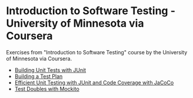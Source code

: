 # Introduction to Software Testing - University of Minnesota via Coursera
Exercises from "Introduction to Software Testing" course by the University of Minnesota via Coursera.

- [Building Unit Tests with JUnit](./building_unit_test/README.md)
- [Building a Test Plan](./TestPlan/README.md)
- [Efficient Unit Testing with JUnit and Code Coverage with JaCoCo](./CoffeeMaker/README.md)
- [Test Doubles with Mockito](./TestDoubles/README.md)

